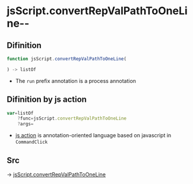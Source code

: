 # jsScript.convertRepValPathToOneLine--

## Difinition

```js.js
function jsScript.convertRepValPathToOneLine(

) -> listOf
```

- The `run` prefix annotation is a process annotation


## Difinition by js action

```js.js
var=listOf
	?func=jsScript.convertRepValPathToOneLine
	?args=

```

- [js action](#) is annotation-oriented language based on javascript in `CommandClick`



## Src

-> [jsScript.convertRepValPathToOneLine](https://github.com/puutaro/CommandClick/blob/master/app/src/main/java/com/puutaro/commandclick/fragment_lib/terminal_fragment/js_interface/edit/JsScript.kt#L148)


